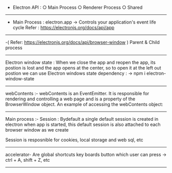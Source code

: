 - Electron API :
  ○ Main Process
  ○ Renderer Process
  ○ Shared

---

- Main Process :
  electron.app -> Controls your application's event life cycle
  Refer : https://electronjs.org/docs/api/app

---

-( Refer: https://electronjs.org/docs/api/browser-window )
Parent & Child process

---

Electron window state : When we close the app and reopen the app, its postion is lost and the app opens at the
center, so to open it at the left out postion we can use Electron windows state dependency :
-> npm i electron-window-state

---

webContents :-
webContents is an EventEmitter. It is responsible for rendering and controlling a web page and is a property of the BrowserWindow object. An example of accessing the webContents object:

---

Main process :-
Session : Bydefault a single default session is created in electron when app is started, this
default session is also attached to each browser window as we create

Session is resposnible for cookies, local storage and web sql, etc

---

accelerator- Are global shortcuts key boards button which user can press -> ctrl + A, shift + Z, etc

---
